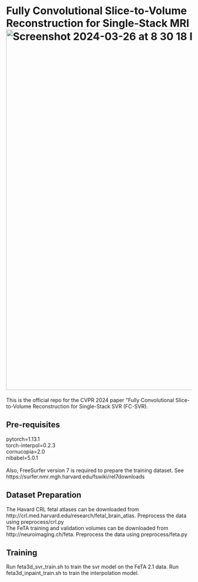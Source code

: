 <h1>Fully Convolutional Slice-to-Volume Reconstruction for Single-Stack MRI
<img width="980" alt="Screenshot 2024-03-26 at 8 30 18 PM" src="https://github.com/seannz/svr/assets/1659747/233b3f47-d10a-4e2d-ae6b-56c8bdb939a4"></h1>

This is the official repo for the CVPR 2024 paper "Fully Convolutional Slice-to-Volume Reconstruction for Single-Stack SVR (FC-SVR). 

<h2>Pre-requisites</h2>
pytorch=1.13.1</br>
torch-interpol=0.2.3</br>
cornucopia=2.0</br>
nibabel=5.0.1</br>
</br>
Also, FreeSurfer version 7 is required to prepare the training dataset. See https://surfer.nmr.mgh.harvard.edu/fswiki/rel7downloads</br>

<h2>Dataset Preparation</h2>
The Havard CRL fetal atlases can be downloaded from http://crl.med.harvard.edu/research/fetal_brain_atlas. Preprocess the data using preprocess/crl.py </br>
The FeTA training and validation volumes can be downloaded from http://neuroimaging.ch/feta. Preprocess the data using preprocess/feta.py </br>

<h2>Training</h2>
Run feta3d_svr_train.sh to train the svr model on the FeTA 2.1 data. Run feta3d_inpaint_train.sh to train the interpolation model.
